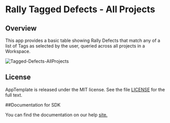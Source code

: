 Rally Tagged Defects - All Projects
===================================

## Overview
This app provides a basic table showing Rally Defects that match any of a list of Tags as selected by the user, queried across all projects in a Workspace.

![Tagged-Defects-AllProjects](https://raw.github.com/markwilliams970/Tagged-Defects-AllProjects/master/img/screenshot.png)

## License

AppTemplate is released under the MIT license.  See the file [LICENSE](./LICENSE) for the full text.

##Documentation for SDK

You can find the documentation on our help [site.](https://help.rallydev.com/apps/2.0rc2/doc/)